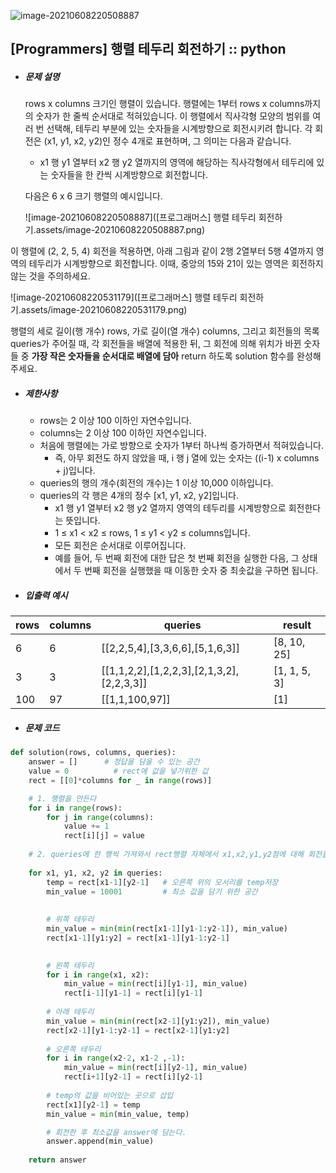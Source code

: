 ![image-20210608220508887](https://user-images.githubusercontent.com/72295363/121191432-ef4f2580-c8a6-11eb-89cb-9c0abf3321f5.png)
## [Programmers] 행렬 테두리 회전하기 :: python 



* ##### 문제 설명

  rows x columns 크기인 행렬이 있습니다. 행렬에는 1부터 rows x columns까지의 숫자가 한 줄씩 순서대로 적혀있습니다. 이 행렬에서 직사각형 모양의 범위를 여러 번 선택해, 테두리 부분에 있는 숫자들을 시계방향으로 회전시키려 합니다. 각 회전은 (x1, y1, x2, y2)인 정수 4개로 표현하며, 그 의미는 다음과 같습니다.

  - x1 행 y1 열부터 x2 행 y2 열까지의 영역에 해당하는 직사각형에서 테두리에 있는 숫자들을 한 칸씩 시계방향으로 회전합니다.

  다음은 6 x 6 크기 행렬의 예시입니다.
  
  ![image-20210608220508887]([프로그래머스] 행렬 테두리 회전하기.assets/image-20210608220508887.png)



이 행렬에 (2, 2, 5, 4) 회전을 적용하면, 아래 그림과 같이 2행 2열부터 5행 4열까지 영역의 테두리가 시계방향으로 회전합니다. 이때, 중앙의 15와 21이 있는 영역은 회전하지 않는 것을 주의하세요.

![image-20210608220531179]([프로그래머스] 행렬 테두리 회전하기.assets/image-20210608220531179.png)

행렬의 세로 길이(행 개수) rows, 가로 길이(열 개수) columns, 그리고 회전들의 목록 queries가 주어질 때, 각 회전들을 배열에 적용한 뒤, 그 회전에 의해 위치가 바뀐 숫자들 중 **가장 작은 숫자들을 순서대로 배열에 담아** return 하도록 solution 함수를 완성해주세요.



* ##### 제한사항

  - rows는 2 이상 100 이하인 자연수입니다.
  - columns는 2 이상 100 이하인 자연수입니다.
  - 처음에 행렬에는 가로 방향으로 숫자가 1부터 하나씩 증가하면서 적혀있습니다.
    - 즉, 아무 회전도 하지 않았을 때, i 행 j 열에 있는 숫자는 ((i-1) x columns + j)입니다.
  - queries의 행의 개수(회전의 개수)는 1 이상 10,000 이하입니다.
  - queries의 각 행은 4개의 정수 [x1, y1, x2, y2]입니다.
    - x1 행 y1 열부터 x2 행 y2 열까지 영역의 테두리를 시계방향으로 회전한다는 뜻입니다.
    - 1 ≤ x1 < x2 ≤ rows, 1 ≤ y1 < y2 ≤ columns입니다.
    - 모든 회전은 순서대로 이루어집니다.
    - 예를 들어, 두 번째 회전에 대한 답은 첫 번째 회전을 실행한 다음, 그 상태에서 두 번째 회전을 실행했을 때 이동한 숫자 중 최솟값을 구하면 됩니다.



* ##### 입출력 예시

| rows | columns | queries                                   | result       |
| ---- | ------- | ----------------------------------------- | ------------ |
| 6    | 6       | [[2,2,5,4],[3,3,6,6],[5,1,6,3]]           | [8, 10, 25]  |
| 3    | 3       | [[1,1,2,2],[1,2,2,3],[2,1,3,2],[2,2,3,3]] | [1, 1, 5, 3] |
| 100  | 97      | [[1,1,100,97]]                            | [1]          |





* ##### 문제 코드

```python
def solution(rows, columns, queries):
    answer = []      # 정답을 담을 수 있는 공간
    value = 0          # rect에 값을 넣기위한 값
    rect = [[0]*columns for _ in range(rows)]

    # 1. 행렬을 만든다
    for i in range(rows):
        for j in range(columns):
            value += 1
            rect[i][j] = value
    
    # 2. queries에 한 행씩 가져와서 rect행렬 자체에서 x1,x2,y1,y2점에 대해 회전을 실시
    
    for x1, y1, x2, y2 in queries: 
        temp = rect[x1-1][y2-1]   # 오른쪽 위의 모서리를 temp저장
        min_value = 10001         # 최소 값을 담기 위한 공간
        
        
        # 위쪽 테두리
        min_value = min(min(rect[x1-1][y1-1:y2-1]), min_value)
        rect[x1-1][y1:y2] = rect[x1-1][y1-1:y2-1]
        

        # 왼쪽 테두리
        for i in range(x1, x2):    
            min_value = min(rect[i][y1-1], min_value)
            rect[i-1][y1-1] = rect[i][y1-1]
            
        # 아래 테두리
        min_value = min(min(rect[x2-1][y1:y2]), min_value)
        rect[x2-1][y1-1:y2-1] = rect[x2-1][y1:y2]
        
        # 오른쪽 테두리
        for i in range(x2-2, x1-2 ,-1):
            min_value = min(rect[i][y2-1], min_value)
            rect[i+1][y2-1] = rect[i][y2-1]
        
        # temp의 값을 비어있는 곳으로 삽입
        rect[x1][y2-1] = temp
        min_value = min(min_value, temp)

        # 회전한 후 최소값을 answer에 담는다.
        answer.append(min_value)
    
    return answer
```

